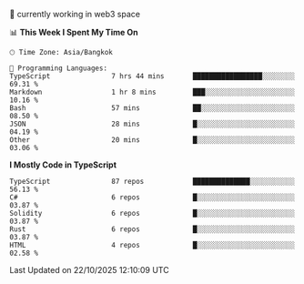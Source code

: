 🔭 currently working in web3 space

<!--START_SECTION:waka-->
📊 **This Week I Spent My Time On** 

```text
🕑︎ Time Zone: Asia/Bangkok

💬 Programming Languages: 
TypeScript               7 hrs 44 mins       █████████████████░░░░░░░░   69.31 % 
Markdown                 1 hr 8 mins         ███░░░░░░░░░░░░░░░░░░░░░░   10.16 % 
Bash                     57 mins             ██░░░░░░░░░░░░░░░░░░░░░░░   08.50 % 
JSON                     28 mins             █░░░░░░░░░░░░░░░░░░░░░░░░   04.19 % 
Other                    20 mins             █░░░░░░░░░░░░░░░░░░░░░░░░   03.06 % 
```

**I Mostly Code in TypeScript** 

```text
TypeScript               87 repos            ██████████████░░░░░░░░░░░   56.13 % 
C#                       6 repos             █░░░░░░░░░░░░░░░░░░░░░░░░   03.87 % 
Solidity                 6 repos             █░░░░░░░░░░░░░░░░░░░░░░░░   03.87 % 
Rust                     6 repos             █░░░░░░░░░░░░░░░░░░░░░░░░   03.87 % 
HTML                     4 repos             █░░░░░░░░░░░░░░░░░░░░░░░░   02.58 % 
```




 Last Updated on 22/10/2025 12:10:09 UTC
<!--END_SECTION:waka-->

